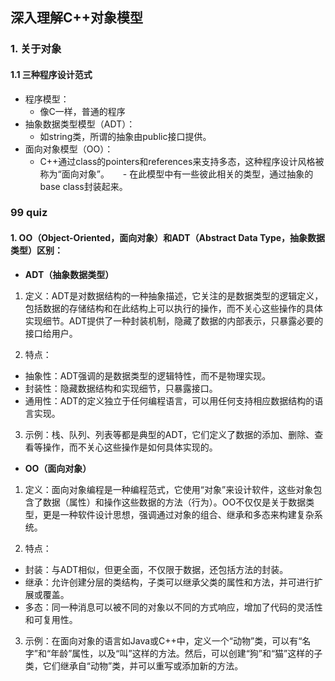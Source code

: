 ## 深入理解C++对象模型

### 1. 关于对象
#### 1.1 三种程序设计范式
- 程序模型：
    - 像C一样，普通的程序
- 抽象数据类型模型（ADT）：
    - 如string类，所谓的抽象由public接口提供。
- 面向对象模型（OO）：
    - C++通过class的pointers和references来支持多态，这种程序设计风格被称为“面向对象”。
    - 在此模型中有一些彼此相关的类型，通过抽象的base class封装起来。

### 99 quiz 
#### 1. OO（Object-Oriented，面向对象）和ADT（Abstract Data Type，抽象数据类型）区别：

* **ADT（抽象数据类型）**
1. 定义：ADT是对数据结构的一种抽象描述，它关注的是数据类型的逻辑定义，包括数据的存储结构和在此结构上可以执行的操作，而不关心这些操作的具体实现细节。ADT提供了一种封装机制，隐藏了数据的内部表示，只暴露必要的接口给用户。

2. 特点：
- 抽象性：ADT强调的是数据类型的逻辑特性，而不是物理实现。
- 封装性：隐藏数据结构和实现细节，只暴露接口。
- 通用性：ADT的定义独立于任何编程语言，可以用任何支持相应数据结构的语言实现。

3. 示例：栈、队列、列表等都是典型的ADT，它们定义了数据的添加、删除、查看等操作，而不关心这些操作是如何具体实现的。

* **OO（面向对象）**
1. 定义：面向对象编程是一种编程范式，它使用“对象”来设计软件，这些对象包含了数据（属性）和操作这些数据的方法（行为）。OO不仅仅是关于数据类型，更是一种软件设计思想，强调通过对象的组合、继承和多态来构建复杂系统。

2. 特点：
- 封装：与ADT相似，但更全面，不仅限于数据，还包括方法的封装。
- 继承：允许创建分层的类结构，子类可以继承父类的属性和方法，并可进行扩展或覆盖。
- 多态：同一种消息可以被不同的对象以不同的方式响应，增加了代码的灵活性和可复用性。

3. 示例：在面向对象的语言如Java或C++中，定义一个“动物”类，可以有“名字”和“年龄”属性，以及“叫”这样的方法。然后，可以创建“狗”和“猫”这样的子类，它们继承自“动物”类，并可以重写或添加新的方法。

